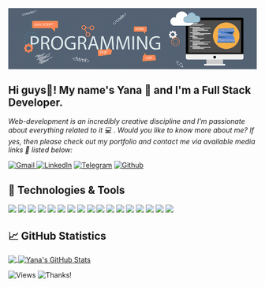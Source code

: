 <!-- [![Header](https://github.com/Yana-Filippova/Yana-Filippova/blob/main/readme_header.png.png"Header")]  -->
<!-- <img align="center" alt="" src="https://github.com/Yana-Filippova/Yana-Filippova/blob/main/7.png" width="1000px" height="280px" /> -->
<img align="center" alt="header" src="https://github.com/Yana-Filippova/Yana-Filippova/blob/main/header.jpg" />

## Hi guys👋! My name's Yana 👧 and I'm a Full Stack Developer.                
<i>Web-development is an incredibly creative discipline and I'm passionate about everything related to it 💻 .
Would you like to know more about me? If yes, then please check out my portfolio and contact me via available media links 🚩 listed below:</i> 

<a href="mailto:yanafilippova20@gmail.com" rel="noopener noreferrer" target="_blank"><img alt="Gmail" src="https://img.shields.io/badge/Gmail-D14836?&logo=gmail&logoColor=white" /> </a><a href="https://www.linkedin.com/in/.../" rel="noopener noreferrer" target="_blank"><img alt="LinkedIn" src="https://img.shields.io/badge/linkedin-0077B5?&logo=linkedin&logoColor=white" /></a> <a href="https://t.me/IanaFilippova" rel="noopener noreferrer" target="_blank"><img alt="Telegram" src="https://img.shields.io/badge/Telegram-0088CC?logo=telegram&logoColor=white" /></a> <a href="https://github.com/Yana-Filippova" rel="noopener noreferrer" target="_blank"><img alt="Github" src="https://img.shields.io/badge/GitHub-333?logo=github&logoColor=white" /></a>  

  
## 🔧 Technologies & Tools

<!-- ![](https://img.shields.io/badge/Code-HTML5-informational?style=flat&logo=htm&logoColor=white&color=fe5a1d)
![](https://img.shields.io/badge/Style-CSS-informational?style=flat&logo=css3&logoColor=white&color=fe5a1d)
![](https://img.shields.io/badge/Style-Sass-informational?style=flat&logo=Sass&logoColor=white&color=fe5a1d)
![](https://img.shields.io/badge/Code-JavaScript-informational?style=flat&logo=JavaScript&logoColor=white&color=fe5a1d)
![](https://img.shields.io/badge/Code-React-informational?style=flat&logo=react&logoColor=white&color=fe5a1d)
![](https://img.shields.io/badge/Code-Redux-informational?style=flat&logo=Redux&logoColor=white&color=fe5a1d)
![](https://img.shields.io/badge/Code-NodeJS-informational?style=flat&logo=nodejs&logoColor=white&color=fe5a1d)
<br/>
![](https://img.shields.io/badge/Tools-Webpack-informational?style=flat&logo=Webpack&logoColor=white&color=fe5a1d)
![](https://img.shields.io/badge/Tools-Parcel-informational?style=flat&logo=Percel&logoColor=white&color=fe5a1d)
![](https://img.shields.io/badge/Tools-Handlebars-informational?style=flat&logo=Handlebars&logoColor=white&color=fe5a1d)
![](https://img.shields.io/badge/Tools-AJAX-informational?style=flat&logo=AJAX&logoColor=white&color=fe5a1d)
![](https://img.shields.io/badge/Tools-Netlify-informational?style=flat&logo=netlify&logoColor=white&color=fe5a1d)
![](https://img.shields.io/badge/Tools-NPM-informational?style=flat&logo=npm&logoColor=white&color=fe5a1d)
![](https://img.shields.io/badge/Tools-Jira-informational?style=flat&logo=Jira-Software&logoColor=white&color=fe5a1d)
<br/>
![](https://img.shields.io/badge/Tools-GitBash-informational?style=flat&logo=GitBash&logoColor=white&color=fe5a1d) -->


![](https://img.shields.io/badge/Code-HTML5-informational?style=flat&logo=htm&logoColor=white&color=fe5a1d) ![](https://img.shields.io/badge/Style-CSS-informational?style=flat&logo=css3&logoColor=white&color=fe5a1d) ![](https://img.shields.io/badge/Style-Sass-informational?style=flat&logo=Sass&logoColor=white&color=fe5a1d) ![](https://img.shields.io/badge/Code-JavaScript-informational?style=flat&logo=JavaScript&logoColor=white&color=fe5a1d) ![](https://img.shields.io/badge/Code-React-informational?style=flat&logo=react&logoColor=white&color=fe5a1d) ![](https://img.shields.io/badge/Code-Redux-informational?style=flat&logo=Redux&logoColor=white&color=fe5a1d) ![](https://img.shields.io/badge/Code-NodeJS-informational?style=flat&logo=nodejs&logoColor=white&color=fe5a1d) ![](https://img.shields.io/badge/Tools-Parcel-informational?style=flat&logo=Parcel&logoColor=white&color=fe5a1d) ![](https://img.shields.io/badge/Tools-AJAX-informational?style=flat&logo=AJAX&logoColor=white&color=fe5a1d)  ![](https://img.shields.io/badge/Tools-Webpack-informational?style=flat&logo=Webpack&logoColor=white&color=fe5a1d)  ![](https://img.shields.io/badge/Tools-Handlebars-informational?style=flat&logo=Handlebars&logoColor=white&color=fe5a1d) ![](https://img.shields.io/badge/Tools-Netlify-informational?style=flat&logo=netlify&logoColor=white&color=fe5a1d) ![](https://img.shields.io/badge/Tools-NPM-informational?style=flat&logo=npm&logoColor=white&color=fe5a1d) ![](https://img.shields.io/badge/Tools-Jira-informational?style=flat&logo=Jira-Software&logoColor=white&color=fe5a1d) ![](https://img.shields.io/badge/Tools-Gitbash-informational?style=flat&logo=GitBash&logoColor=white&color=fe5a1d) ![](https://img.shields.io/badge/Tools-GitHub-informational?style=flat&logo=GitHub&logoColor=white&color=fe5a1d) ![](https://img.shields.io/badge/Code-TypeScript-informational?style=flat&logo=TypeScript&logoColor=white&color=fe5a1d)

## &#x1f4c8; GitHub Statistics

<p><a href="https://github.com/Yana-Filippova/Yana-Filippova">
  <img align="center" src="https://github-readme-stats.vercel.app/api/top-langs/?username=Yana-Filippova&title_color=ffffff&show_icons=true&&line_height=20&text_color=c9cacc&icon_color=fe5a1d&bg_color=36454f&langs_count=3" />
</a>
  
  <a href="https://github.com/Yana-Filippova/Yana-Filippova">
  <img align="center" src="https://github-readme-stats.vercel.app/api?username=Yana-Filippova&show_icons=true&line_height=27&count_private=true&title_color=ffffff&text_color=c9cacc&icon_color=fe5a1d&bg_color=36454f" alt="Yana's GitHub Stats" />
</a></p>


<!-- ## &#127937; Profile Visits  -->
![Views](https://komarev.com/ghpvc/?username=Yana-Filippova&color=fe5a1d) ![Thanks!](https://img.shields.io/badge/Thanks%20for%20visiting-!-1EAEDB.svg?color=fe5a1d)
       
